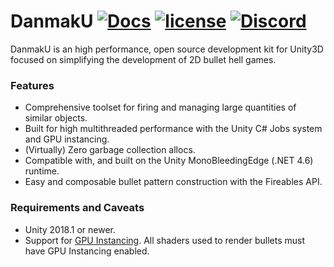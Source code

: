 # DanmakU [![Docs](https://img.shields.io/badge/docs-passing-brightgreen.svg)](https://jamessliu.com/DanmakU) [![license](https://img.shields.io/github/license/james7132/DanmakU.svg)](./LICENSE) [![Discord](https://discordapp.com/api/guilds/346069036557271052/widget.png)](https://discordapp.com/invite/e9G43m2)
DanmakU is an high performance, open source development kit for Unity3D focused on simplifying the  development of 2D bullet hell games.

### Features

 * Comprehensive toolset for firing and managing large quantities of similar 
   objects.
 * Built for high multithreaded performance with the Unity C# Jobs system and 
   GPU instancing.
 * (Virtually) Zero garbage collection allocs.
 * Compatible with, and built on the Unity MonoBleedingEdge (.NET 4.6) runtime.
 * Easy and composable bullet pattern construction with the Fireables API.

### Requirements and Caveats

 * Unity 2018.1 or newer.
 * Support for [GPU Instancing](https://docs.unity3d.com/Manual/GPUInstancing.html). All shaders used to render bullets must have GPU Instancing enabled.
